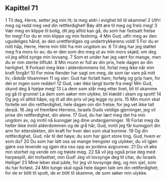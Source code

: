 ## Kapittel 71

1 Til deg, Herre, setter jeg min lit; la meg aldri i evighet bli til skamme!
2 Utfri meg og redd meg ved din rettferdighet! Bøy ditt øre til meg og frels meg!
3 Vær meg en klippe til bolig, dit jeg alltid kan gå, du som har fastsatt frelse for meg! For du er min klippe og min festning.
4 Min Gud, utfri meg av den ugudeliges hånd, av den urettferdiges og undertrykkerens vold!
5 For du er mitt håp, Herre, Herre min tillit fra min ungdom av.
6 Til deg har jeg støttet meg fra mors liv av; du er den som dro meg ut av min mors skjød; om deg vil jeg alltid synge min lovsang.
7 Som et under har jeg vært for mange, men du er min sterke tilflukt.
8 Min munn er full av din pris, hele dagen av din herlighet.
9 Forkast meg ikke i alderdommens tid, forlat meg ikke når min kraft forgår!
10 For mine fiender har sagt om meg, de som tar vare på mitt liv, rådslår tilsammen
11 og sier: Gud har forlatt ham; forfølg og grip ham, for det er ingen som redder!
12 Gud, vær ikke langt borte fra meg! Min Gud, skynd deg å hjelpe meg!
13 La dem som står meg etter livet, bli til skamme og gå til grunne! La dem som søker min ulykke, bli klædd i skam og spott!
14 Og jeg vil alltid håpe, og til all din pris vil jeg legge ny pris.
15 Min munn skal fortelle om din rettferdighet, hele dagen om din frelse; for jeg vet ikke tall derpå.
16 Jeg vil fremføre Herrens, Israels Guds veldige gjerninger, jeg vil prise din rettferdighet, din alene.
17 Gud, du har lært meg det fra min ungdom av, og inntil nå kunngjør jeg dine undergjerninger.
18 Forlat meg da heller ikke inntil alderdommen og de grå hår, Gud, inntil jeg får kunngjort din arm for etterslekten, din kraft for hver den som skal komme.
19 Og din rettferdighet, Gud, når til det høye; du som har gjort store ting, Gud, hvem er som du?
20 Du som har latt oss se mange trengsler og ulykker, du vil igjen gjøre oss levende og igjen dra oss opp av jordens avgrunner.
21 Du vil øke min storhet og vende om og trøste meg.
22 Så vil jeg også prise deg med harpespill, din trofasthet, min Gud! Jeg vil lovsynge deg til citar, du Israels Hellige!
23 Mine leber skal juble, for jeg vil lovsynge deg, og min sjel, som du har forløst.
24 Min tunge skal også hele dagen tale om din rettferdighet; for de er blitt til spott, de er blitt til skamme, de som søker min ulykke.

